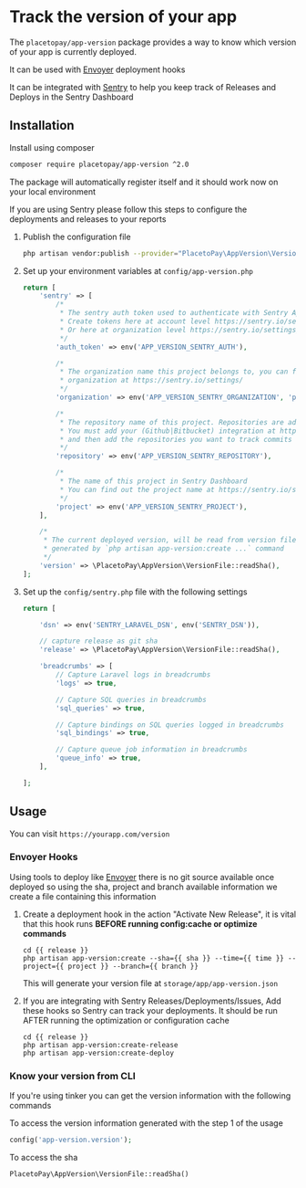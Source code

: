 # Track the version of your app

The `placetopay/app-version` package provides a way to know which version of your app is currently deployed.

It can be used with [Envoyer](https://envoyer.io/) deployment hooks

It can be integrated with [Sentry](https://sentry.io) to help you keep track of Releases and Deploys in the Sentry Dashboard 

## Installation

Install using composer

```bash
composer require placetopay/app-version ^2.0
```

The package will automatically register itself and it should work now on your local environment

If you are using Sentry please follow this steps to configure the deployments and releases to your reports

1. Publish the configuration file

    ```bash
    php artisan vendor:publish --provider="PlacetoPay\AppVersion\VersionServiceProvider"
    ```

2. Set up your environment variables at `config/app-version.php`

    ```php
    return [
        'sentry' => [
            /*
             * The sentry auth token used to authenticate with Sentry Api
             * Create tokens here at account level https://sentry.io/settings/account/api/auth-tokens/
             * Or here at organization level https://sentry.io/settings/your-organization/developer-settings/
             */
            'auth_token' => env('APP_VERSION_SENTRY_AUTH'),

            /*
             * The organization name this project belongs to, you can find out the
             * organization at https://sentry.io/settings/
             */
            'organization' => env('APP_VERSION_SENTRY_ORGANIZATION', 'placetopay'),

            /*
             * The repository name of this project. Repositories are added in sentry as integrations.
             * You must add your (Github|Bitbucket) integration at https://sentry.io/settings/your-organization/integrations/
             * and then add the repositories you want to track commits
             */
            'repository' => env('APP_VERSION_SENTRY_REPOSITORY'),

            /*
             * The name of this project in Sentry Dashboard
             * You can find out the project name at https://sentry.io/settings/your-organization/projects/
             */
            'project' => env('APP_VERSION_SENTRY_PROJECT'),
        ],

        /*
         * The current deployed version, will be read from version file
         * generated by `php artisan app-version:create ...` command
         */
        'version' => \PlacetoPay\AppVersion\VersionFile::readSha(),
    ];
    ```

3. Set up the `config/sentry.php` file with the following settings
    ```php
    return [

        'dsn' => env('SENTRY_LARAVEL_DSN', env('SENTRY_DSN')),

        // capture release as git sha
        'release' => \PlacetoPay\AppVersion\VersionFile::readSha(),

        'breadcrumbs' => [
            // Capture Laravel logs in breadcrumbs
            'logs' => true,

            // Capture SQL queries in breadcrumbs
            'sql_queries' => true,

            // Capture bindings on SQL queries logged in breadcrumbs
            'sql_bindings' => true,

            // Capture queue job information in breadcrumbs
            'queue_info' => true,
        ],

    ];
    ```

## Usage

You can visit `https://yourapp.com/version`

### Envoyer Hooks

Using tools to deploy like [Envoyer](https://envoyer.io) there is no git source available once deployed so using the sha, project and branch available information we create a file containing this information

1. Create a deployment hook in the action "Activate New Release", it is vital that this hook runs **BEFORE running config:cache or optimize commands**

    ```shell
    cd {{ release }}
    php artisan app-version:create --sha={{ sha }} --time={{ time }} --project={{ project }} --branch={{ branch }}
    ```

    This will generate your version file at `storage/app/app-version.json` 

2. If you are integrating with Sentry Releases/Deployments/Issues, Add these hooks so Sentry can track your deployments. It should be run AFTER running the optimization or configuration cache

    ```shell
    cd {{ release }}
    php artisan app-version:create-release
    php artisan app-version:create-deploy
    ``` 
### Know your version from CLI

If you're using tinker you can get the version information with the following commands

To access the version information generated with the step 1 of the usage
```php 
config('app-version.version'); 
```

To access the sha
```php 
PlacetoPay\AppVersion\VersionFile::readSha()
```
